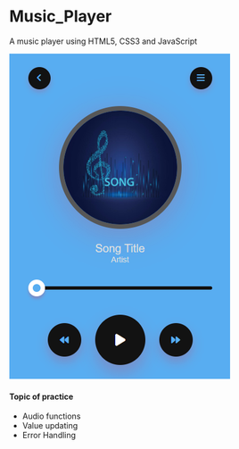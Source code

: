 # Music_Player
A music player using HTML5, CSS3 and JavaScript

![Screenshot Example](screenshot.png)

#### Topic of practice
* Audio functions
* Value updating
* Error Handling
